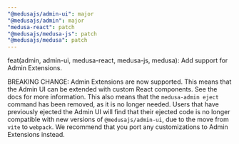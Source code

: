 ```yaml
---
"@medusajs/admin-ui": major
"@medusajs/admin": major
"medusa-react": patch
"@medusajs/medusa-js": patch
"@medusajs/medusa": patch
---
```


feat(admin, admin-ui, medusa-react, medusa-js, medusa): Add support for Admin Extensions.

BREAKING CHANGE: Admin Extensions are now supported. This means that the Admin UI can be extended with custom React components. See the docs for more information. This also means that the `medusa-admin eject` command has been removed, as it is no longer needed.
Users that have previously ejected the Admin UI will find that their ejected code is no longer compatible with new versions of `@medusajs/admin-ui`, due to the move from `vite` to `webpack`. We recommend that you port any customizations to Admin Extensions instead.

